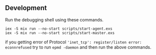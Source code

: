## Development
Run the debugging shell using these commands.
```
iex -S mix run --no-start scripts/start-agent.exs
iex -S mix run --no-start scripts/start-master.exs
```
if you getting error of Protocol `'inet_tcp': register/listen error: econnrefused` try to run `epmd -daemon` and then run the above commands.

